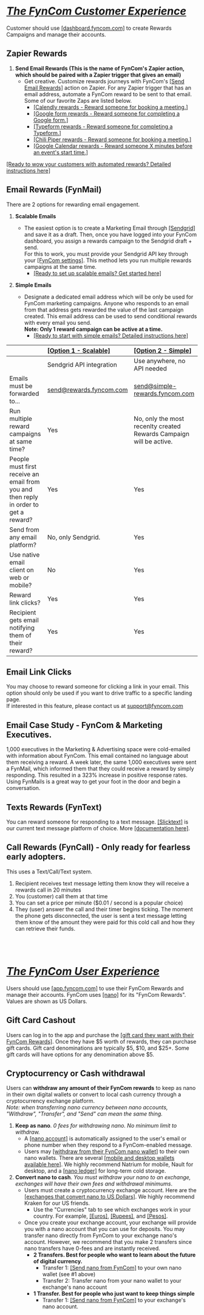 # <u>_The FynCom Customer Experience_</u>
Customer should use <a href="https://dashboard.fyncom.com" target="_blank">[dashboard.fyncom.com]</a> to create Rewards Campaigns and manage their accounts.


## Zapier Rewards

1. **Send Email Rewards (This is the name of FynCom's Zapier action, which should be paired with a Zapier trigger that gives an email)**
   * Get creative. Customize rewards journeys with FynCom's <a href="https://zapier.com/apps/fyncom/integrations" target="_blank">[Send Email Rewards]</a>  action on Zapier. For any Zapier trigger that has an email address, automate a FynCom reward to be sent to that email. <br>
   Some of our favorite Zaps are listed below.
        *  <a href="https://zapier.com/shared/d3b8c380ec3e92855d6160075e243e4fc0cab081" target="_blank">[Calendly rewards - Reward someone for booking a meeting.]</a> 
        *  <a href="https://zapier.com/shared/6ec3d6005364fc5735a80342fbc878376556d22f" target="_blank">[Google form rewards - Reward someone for completing a Google form.]</a> 
        *  <a href="https://zapier.com/shared/5605b1ceffcf3fe14d5cdd91717847590d849841" target="_blank">[Typeform rewards - Reward someone for completing a Typeform.]</a> 
        *  <a href="https://zapier.com/shared/a2c7ce97ced1465073c2762f8545fb4edd543efb" target="_blank">[Chili Piper rewards - Reward someone for booking a meeting.]</a> 
        *  <a href="https://zapier.com/shared/612003c2ceabcc70fcad4b2a110e3edaee3dc0b4" target="_blank">[Google Calendar rewards - Reward someone X minutes before an event's start time.]</a> 

<a href="https://www.fyncom.com/zapier-rewards" target="_blank">[Ready to wow your customers with automated rewards? Detailed instructions here]</a>


## Email Rewards (FynMail)

There are 2 options for rewarding email engagement.

1. **Scalable Emails**
   * The easiest option is to create a Marketing Email through <a href="https://sendgrid.com/" target="_blank">[Sendgrid]</a> and save it as a draft. Then, once you have logged into your FynCom dashboard, you assign a rewards campaign to the Sendgrid draft + send. <br>
    For this to work, you must provide your Sendgrid API key through your <a href="https://dashboard.fyncom.com/settings" target="_blank">[FynCom settings]</a>. This method lets you run multiple rewards campaigns at the same time. 
     * <a href="https://www.fyncom.com/email-forwarding-setup-for-instant-rewards-delivery" target="_blank">[Ready to set up scalable emails? Get started here]</a> 

2. **Simple Emails**
   * Designate a dedicated email address which will be only be used for FynCom marketing campaigns. Anyone who responds to an email from that address gets 
    rewarded the value of the last campaign created. This email address can be used to send conditional rewards with every email you send. <br>
**Note: Only 1 reward campaign can be active at a time.**
     * <a href="https://www.fyncom.com/simple-email-rewards-setup" target="_blank">[Ready to start with simple emails? Detailed instructions here]</a> 


|                                                                                      | <a href="https://www.fyncom.com/email-forwarding-setup-for-instant-rewards-delivery" target="_blank">[Option 1 - Scalable]</a>    | <a href="https://www.fyncom.com/simple-email-rewards-setup" target="_blank">[Option 2 - Simple]</a> |
|:-------------------------------------------------------------------------------------|:----------------------------------------------------------------------------------------------------------------------------------|:----------------------------------------------------------------------------------------------------|
|                                                                                      | Sendgrid API integration                                                                                                          | Use anywhere, no API needed                                                                         |
| Emails must be forwarded to...                                                       | send@rewards.fyncom.com                                                                                                           | send@simple-rewards.fyncom.com                                                                      |
| Run multiple reward campaigns at same time?                                          | Yes                                                                                                                               | No, only the most recenlty created Rewards Campaign will be active.                                 |
| People must first receive an email from you and then reply in order to get a reward? | Yes                                                                                                                               | Yes                                                                                                 |
| Send from any email platform?                                                        | No, only Sendgrid.                                                                                                                | Yes                                                                                                 |
| Use native email client on web or mobile?                                            | No                                                                                                                                | Yes                                                                                                 |
| Reward link clicks?                                                                  | Yes                                                                                                                               | Yes                                                                                                 |
| Recipient gets email notifying them of their reward?                                 | Yes                                                                                                                               | Yes                                                                                                 |


## Email Link Clicks

You may choose to reward someone for clicking a link in your email. This option should only be used if you want to drive traffic to a specific landing page. <br>
If interested in this feature, please contact us at support@fyncom.com

## Email Case Study - FynCom &amp; Marketing Executives.

1,000 executives in the Marketing &amp; Advertising space were cold-emailed with information about FynCom. This email contained no language about them 
receiving a reward. A week later, the same 1,000 executives were sent a FynMail, which informed them that they could receive a reward by simply responding. 
This resulted in a 323% increase in positive response rates. Using FynMails is a great way to get your foot in the door and begin a conversation.

## Texts Rewards (FynText)

You can reward someone for responding to a text message. <a href="https://www.slicktext.com/" target="_blank">[Slicktext]</a> is our current text message platform of choice. 
More <a href="https://docs.google.com/document/d/1g6aD-PduabC7FffhTBFVFvFJe6detAaC3X18RikApj4/edit?usp=sharing" target="_blank">[documentation here]</a>.

## Call Rewards (FynCall) - Only ready for fearless early adopters.

This uses a Text/Call/Text system.

1. Recipient receives text message letting them know they will receive a rewards call in 20 minutes
2. You (customer) call them at that time
3. You can set a price per minute ($0.01 / second is a popular choice)
4. They (user) answer the call and their timer begins ticking. The moment the phone gets disconnected, the user is sent a text message letting them know of 
the amount they were paid for this cold call and how they can retrieve their funds.

<br><br>

# <u>_The FynCom User Experience_</u>
Users should use <a href="https://app.fyncom.com" target="_blank">[app.fyncom.com]</a> to use their FynCom Rewards and manage their accounts. FynCom uses 
<a href="https://nano.org/" target="_blank">[nano]</a> for its "FynCom Rewards". Values are shown as US Dollars.

## Gift Card Cashout

Users can log in to the app and purchase the <a href="https://app.fyncom.com/gift" target="_blank">[gift card they want with their FynCom Rewards]</a>. Once they have $5 worth of rewards, 
they can purchase gift cards. Gift card denominations are typically $5, $10, and $25+. Some gift cards will have options for any denomination above $5.

## Cryptocurrency or Cash withdrawal

Users can **withdraw any amount of their FynCom rewards** to keep as nano in their own digital wallets or convert to local cash currency 
through a cryptocurrency exchange platform. <br> _Note: when transferring nano currency between nano accounts, "Withdraw", "Transfer", and "Send" can mean the same thing._
1. **Keep as nano**. _0 fees for withdrawing nano. No minimum limit to withdraw._
    * A <a href="https://nano.org/" target="_blank">[nano account]</a> is automatically assigned to the user's email or phone number when they respond to a FynCom-enabled message. 
    * Users may <a href="https://app.fyncom.com/wallet" target="_blank">[withdraw from their FynCom nano wallet]</a> to their own nano wallets. There are 
      several <a href="https://hub.nano.org/wallets" target="_blank">[mobile and desktop wallets available here]</a>. We highly recommend Natrium for mobile, Nault for desktop, and a
      <a href="https://www.ledger.com/" target="_blank">[nano ledger]</a> for long-term cold storage.<br>
2. **Convert nano to cash**. _You must withdraw your nano to an exchange, exchanges will have their own fees and withdrawal minimums_.
    * Users must create a cryptocurrency exchange account. Here are the <a href="https://hub.nano.org/trading/allows-withdrawals/99/us-dollar-usd/61" target="_blank">[exchanges that convert nano to US Dollars]</a>.
      We highly recommend Kraken for our US friends.
      * Use the "Currencies" tab to see which exchanges work in your country. For example, <a href="https://hub.nano.org/trading/allows-withdrawals/99/euro-eur/103" target="_blank">[Euros]</a>,
        <a href="https://hub.nano.org/trading/allows-withdrawals/99/indian-rupee-inr/120" target="_blank">[Rupees]</a>, and <a href="https://hub.nano.org/trading/allows-withdrawals/99/mexican-peso-mxn/116" target="_blank">[Pesos]</a>.
    * Once you create your exchange account, your exchange will provide you with a nano account that you can use for deposits. You may transfer nano directly 
      from FynCom to your exchange nano's account. However, we recommend that you make 2 transfers since nano transfers have 0-fees and are instantly received.
        * **2 Transfers. Best for people who want to learn about the future of digital currency.** 
          * Transfer 1: <a href="https://app.fyncom.com/wallet" target="_blank">[Send nano from FynCom]</a> to your own nano wallet (see #1 above)
          * Transfer 2: Transfer nano from your nano wallet to your exchange's nano account
        * **1 Transfer. Best for people who just want to keep things simple**
            * Transfer 1: <a href="https://app.fyncom.com/wallet" target="_blank">[Send nano from FynCom]</a> to your exchange's nano account.

